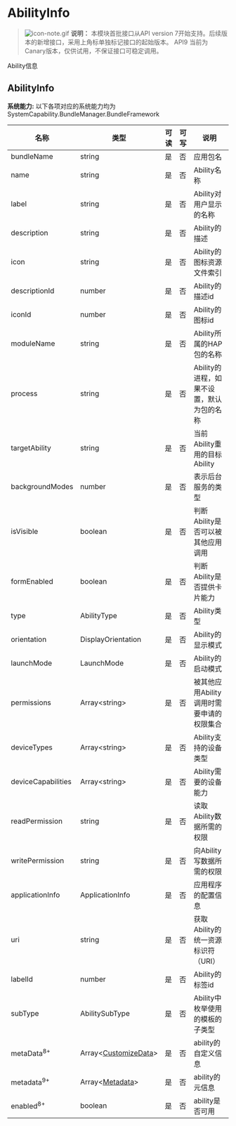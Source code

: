 # AbilityInfo

> ![icon-note.gif](public_sys-resources/icon-note.gif) **说明：**
> 本模块首批接口从API version 7开始支持。后续版本的新增接口，采用上角标单独标记接口的起始版本。 
> API9 当前为Canary版本，仅供试用，不保证接口可稳定调用。

Ability信息

## AbilityInfo

 **系统能力:** 以下各项对应的系统能力均为SystemCapability.BundleManager.BundleFramework

| 名称                  | 类型                                                     | 可读 | 可写 | 说明                                      |
| --------------------- | -------------------------------------------------------- | ---- | ---- | ----------------------------------------- |
| bundleName            | string                                                   | 是   | 否   | 应用包名                                  |
| name                  | string                                                   | 是   | 否   | Ability名称                               |
| label                 | string                                                   | 是   | 否   | Ability对用户显示的名称                   |
| description           | string                                                   | 是   | 否   | Ability的描述                             |
| icon                  | string                                                   | 是   | 否   | Ability的图标资源文件索引                 |
| descriptionId         | number                                                   | 是   | 否   | Ability的描述id                           |
| iconId                | number                                                   | 是   | 否   | Ability的图标id                           |
| moduleName            | string                                                   | 是   | 否   | Ability所属的HAP包的名称                  |
| process               | string                                                   | 是   | 否   | Ability的进程，如果不设置，默认为包的名称 |
| targetAbility         | string                                                   | 是   | 否   | 当前Ability重用的目标Ability              |
| backgroundModes       | number                                                   | 是   | 否   | 表示后台服务的类型                        |
| isVisible             | boolean                                                  | 是   | 否   | 判断Ability是否可以被其他应用调用         |
| formEnabled           | boolean                                                  | 是   | 否   | 判断Ability是否提供卡片能力               |
| type                  | AbilityType                                              | 是   | 否   | Ability类型                               |
| orientation           | DisplayOrientation                                       | 是   | 否   | Ability的显示模式                         |
| launchMode            | LaunchMode                                               | 是   | 否   | Ability的启动模式                         |
| permissions           | Array\<string>                                           | 是   | 否   | 被其他应用Ability调用时需要申请的权限集合 |
| deviceTypes           | Array\<string>                                           | 是   | 否   | Ability支持的设备类型                     |
| deviceCapabilities    | Array\<string>                                           | 是   | 否   | Ability需要的设备能力                     |
| readPermission        | string                                                   | 是   | 否   | 读取Ability数据所需的权限                 |
| writePermission       | string                                                   | 是   | 否   | 向Ability写数据所需的权限                 |
| applicationInfo       | ApplicationInfo                                          | 是   | 否   | 应用程序的配置信息                        |
| uri                   | string                                                   | 是   | 否   | 获取Ability的统一资源标识符（URI）        |
| labelId               | number                                                   | 是   | 否   | Ability的标签id                           |
| subType               | AbilitySubType                                           | 是   | 否   | Ability中枚举使用的模板的子类型           |
| metaData<sup>8+</sup> | Array\<[CustomizeData](js-apis-bundle-CustomizeData.md)> | 是   | 否   | ability的自定义信息                       |
| metadata<sup>9+</sup> | Array\<[Metadata](js-apis-bundle-Metadata.md)>           | 是   | 否   | ability的元信息                           |
| enabled<sup>8+</sup>  | boolean                                                  | 是   | 否   | ability是否可用                           |